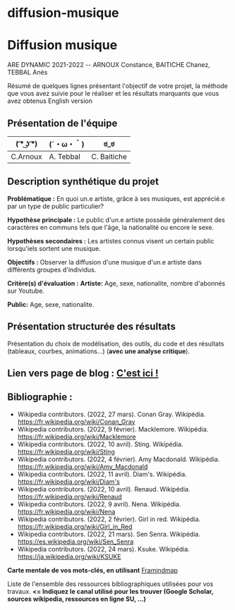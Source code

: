 # diffusion-musique
# Diffusion musique

ARE DYNAMIC 2021-2022 -- ARNOUX Constance, BAITICHE Chanez, TEBBAL Anès

Résumé de quelques lignes présentant l'objectif de votre projet, la méthode que vous avez suivie pour le réaliser et les résultats marquants que vous avez obtenus
English version

## Présentation de l'équipe
|( ͡° ͜ʖ ͡°)| (´・ω・｀) | ಠ_ಠ | 
|-----|--|--|
|C.Arnoux |	A. Tebbal |	C. Baitiche |

## Description synthétique du projet

**Problématique :** En quoi un.e artiste, grâce à ses musiques, est apprécié.e par un type de public particulier?

**Hypothèse principale :** Le public d'un.e artiste possède généralement des caractères en communs tels que l'âge, la nationalité ou encore le sexe.

**Hypothèses secondaires :** Les artistes connus visent un certain public lorsqu'iels sortent une musique.

**Objectifs :** Observer la diffusion d'une musique d'un.e artiste dans différents groupes d'individus.

**Critère(s) d'évaluation :** 
**Artiste:** Age, sexe, nationalite, nombre d'abonnés sur Youtube.

**Public:** Age, sexe, nationalite.

## Présentation structurée des résultats

Présentation du choix de modélisation, des outils, du code et des résultats (tableaux, courbes, animations...) (**avec une analyse critique**).

## Lien vers page de blog : <a href="blog.html"> C'est ici ! </a>

## Bibliographie :

- Wikipedia contributors. (2022, 27 mars). Conan Gray. Wikipédia. https://fr.wikipedia.org/wiki/Conan_Gray
- Wikipedia contributors. (2022, 9 février). Macklemore. Wikipédia. https://fr.wikipedia.org/wiki/Macklemore
- Wikipedia contributors. (2022, 10 avril). Sting. Wikipédia. https://fr.wikipedia.org/wiki/Sting
- Wikipedia contributors. (2022, 4 février). Amy Macdonald. Wikipédia. https://fr.wikipedia.org/wiki/Amy_Macdonald
- Wikipedia contributors. (2022, 11 avril). Diam's. Wikipédia. https://fr.wikipedia.org/wiki/Diam's
- Wikipedia contributors. (2022, 10 avril). Renaud. Wikipédia. https://fr.wikipedia.org/wiki/Renaud
- Wikipedia contributors. (2022, 9 avril). Nena. Wikipédia. https://fr.wikipedia.org/wiki/Nena
- Wikipedia contributors. (2022, 2 février). Girl in red. Wikipédia. https://fr.wikipedia.org/wiki/Girl_in_Red
- Wikipedia contributors. (2022, 21 mars). Sen Senra. Wikipédia. https://es.wikipedia.org/wiki/Sen_Senra
- Wikipedia contributors. (2022, 24 mars). Ksuke. Wikipédia. https://ja.wikipedia.org/wiki/KSUKE

**Carte mentale de vos mots-clés, en utilisant** <a href="https://framindmap.org/mindmaps/index.html">Framindmap </a> 

Liste de l'ensemble des ressources bibliographiques utilisées pour vos travaux. **<= Indiquez le canal utilisé pour les trouver (Google Scholar, sources wikipedia, ressources en ligne SU, ...)**
